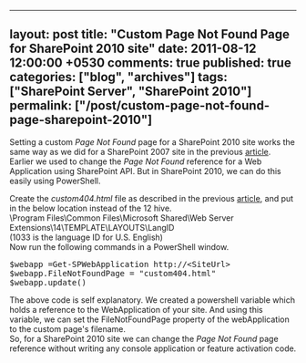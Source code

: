 ---
layout: post
title: "Custom Page Not Found Page for SharePoint 2010 site"
date: 2011-08-12 12:00:00 +0530
comments: true
published: true
categories: ["blog", "archives"]
tags: ["SharePoint Server", "SharePoint 2010"]
permalink: ["/post/custom-page-not-found-page-sharepoint-2010"]
  ---
<!-- more -->
<p>Setting a custom <em>Page Not Found</em> page for a SharePoint 2010 site works the same way as we did for a SharePoint 2007 site in the previous <a title="Creating a Custom Page Not Found Page for SharePoint 2007 Site" href="http://spdeveloper.co.in/articles/pages/custom-page-not-found-page-2007.aspx">article</a>. Earlier we used to change the <em>Page Not Found</em> reference for a Web Application using SharePoint API. But in SharePoint 2010, we can do this easily using PowerShell.</p>
<p>Create the <em>custom404.html</em> file as described in the previous <a title="Creating a Custom Page Not Found Page for SharePoint 2007 Site" href="http://spdeveloper.co.in/articles/pages/custom-page-not-found-page-2007.aspx">article</a>, and put in the below location instead of the 12 hive.<br />\Program Files\Common Files\Microsoft Shared\Web Server Extensions\14\TEMPLATE\LAYOUTS\LangID<br /> (1033 is the language ID for U.S. English)<br />Now run the following commands in a PowerShell window.</p>
<pre class="brush:ps;auto-links:false;toolbar:false" contenteditable="false">$webapp =Get-SPWebApplication http://&lt;SiteUrl&gt;
$webapp.FileNotFoundPage = "custom404.html"
$webapp.update()</pre>
<p>The above code is self explanatory. We created a powershell variable which holds a reference to the WebApplication of your site. And using this variable, we can set the FileNotFoundPage property of the webApplication to the custom page's filename.<br />So, for a SharePoint 2010 site we can change the <em>Page Not Found</em> page reference without writing any console application or feature activation code.</p>
